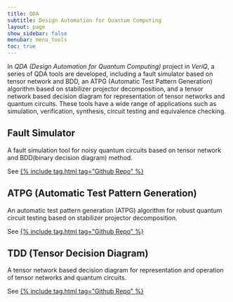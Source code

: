 ```yaml
---
title: QDA
subtitle: Design Automation for Quantum Computing
layout: page
show_sidebar: false
menubar: menu_tools
toc: true
---
```

In *QDA (Design Automation for Quantum Computing)* project in *VeriQ*, a series of QDA tools are developed, including a fault simulator based on tensor network and BDD, an ATPG (Automatic Test Pattern Generation) algorithm based on stabilizer projector decomposition, and a tensor network based decision diagram for representation of tensor networks and quantum circuits. These tools have a wide range of applications such as simulation, verification, synthesis, circuit testing and equivalence checking.
## Fault Simulator
A fault simulation tool for noisy quantum circuits based on tensor network and BDD(binary decision diagram) method.

See [{% include tag.html tag="Github Repo" %}](https://github.com/hmy98213/Fault-Simulation)

## ATPG (Automatic Test Pattern Generation)
An automatic test pattern generation (ATPG) algorithm for robust quantum circuit testing based on stabilizer projector decomposition.

See [{% include tag.html tag="Github Repo" %}](https://github.com/cccorn/Q-ATPG)

## TDD (Tensor Decision Diagram)
A tensor network based decision diagram for representation and operation of tensor networks and quantum circuits.

See [{% include tag.html tag="Github Repo" %}](https://github.com/Veriqc/TDD)
